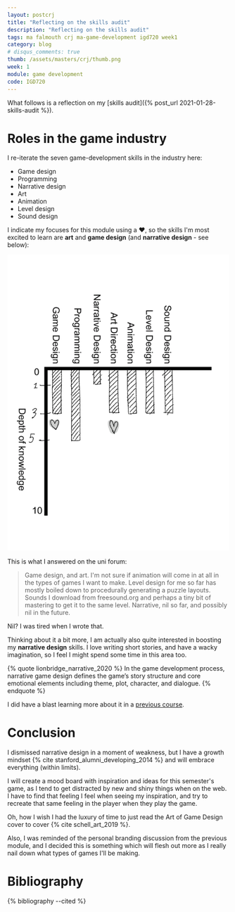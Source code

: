 ```yaml
---
layout: postcrj
title: "Reflecting on the skills audit"
description: "Reflecting on the skills audit"
tags: ma falmouth crj ma-game-development igd720 week1
category: blog
# disqus_comments: true
thumb: /assets/masters/crj/thumb.png
week: 1
module: game development
code: IGD720
---
```


What follows is a reflection on my [skills audit]({% post_url 2021-01-28-skills-audit %}).

# Roles in the game industry

I re-iterate the seven game-development skills in the industry here:

- Game design
- Programming
- Narrative design
- Art
- Animation
- Level design
- Sound design

I indicate my focuses for this module using a ❤, so the skills I'm most excited to learn are **art** and **game design** (and **narrative design** - see below):

![Skills rating](/assets/posts/2021-01-28-skills-audit/game-dev-roles.png)

This is what I answered on the uni forum:

> Game design, and art. I'm not sure if animation will come in at all in the types of games I want to make. Level design for me so far has mostly boiled down to procedurally generating a puzzle layouts. Sounds I download from freesound.org and perhaps a tiny bit of mastering to get it to the same level. Narrative, nil so far, and possibly nil in the future.

Nil? I was tired when I wrote that.

Thinking about it a bit more, I am actually also quite interested in boosting my **narrative design** skills. I love writing short stories, and have a wacky imagination, so I feel I might spend some time in this area too.

{% quote lionbridge_narrative_2020 %}
In the game development process, narrative game design defines the game’s story structure and core emotional elements including theme, plot, character, and dialogue.
{% endquote %}

I did have a blast learning more about it in a [previous course](/tags#narrative-design).

# Conclusion

I dismissed narrative design in a moment of weakness, but I have a growth mindset {% cite stanford_alumni_developing_2014 %} and will embrace everything (within limits).

I will create a mood board with inspiration and ideas for this semester's game, as I tend to get distracted by new and shiny things when on the web. I have to find that feeling I feel when seeing my inspiration, and try to recreate that same feeling in the player when they play the game.

Oh, how I wish I had the luxury of time to just read the Art of Game Design cover to cover {% cite schell_art_2019 %}.

Also, I was reminded of the personal branding discussion from the previous module, and I decided this is something which will flesh out more as I really nail down what types of games I'll be making.


# Bibliography

{% bibliography --cited %}
